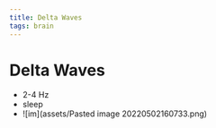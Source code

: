 ```yaml
---
title: Delta Waves
tags: brain
---
```


# Delta Waves
- 2-4 Hz 
- sleep
- ![im](assets/Pasted image 20220502160733.png)














